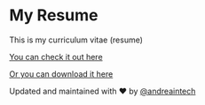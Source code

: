 # My Resume
This is my curriculum vitae (resume)

[You can check it out here](https://andreaintech.github.io/resume/)

[Or you can download it here](https://docs.google.com/viewerng/viewer?url=https://raw.githubusercontent.com/andreaintech/curriculum/master/AndreaDaSilva_Resume_FullVersion.pdf)



Updated and maintained with ❤️ by [@andreaintech](https://andreaintech.github.io/web/)
